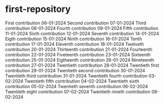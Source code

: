 # first-repository

First contribution 06-01-2024
Second contribution 07-01-2024
Third contribution 08-01-2024
Fourth contribution 09-01-2024
Fifth contribution 11-01-2024
Sixth contribution 12-01-2024
Seventh contribution 14-01-2024
Eigth contribution 15-01-2024
Ninth contribution 16-01-2024
Tenth contribution 17-01-2024
Eleventh contribution 18-01-2024
Twelveth contribution 20-01-2024
Thirteenth contribution 21-01-2024
Fourteenth contribution 22-01-2024
Fiveteenth contribution 23-01-2024
Sixteenth contribution 25-01-2024
Eigtheenth contribution 26-01-2024
Nineteenth contribution 27-01-2024
Twentieth contribution 28-01-2024
Twentieth first contribution 29-01-2024
Twentieth second contribution 30-01-2024
Twentieth third contribution 31-01-2024
Twentieth fourth contribution 03-02-2024
Twentieth fifth contribution 04-02-2024
Twentieth sixth contribution 05-02-2024
Twentieth seventh contribution 06-02-2024
Twentieth eight contribution 07-02-2024
Twentieth nineth contribution 08-02-2024
